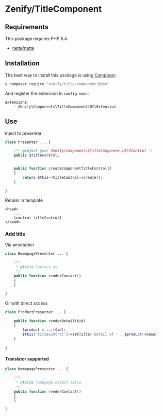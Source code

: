 # Zenify/TitleComponent


## Requirements

This package requires PHP 5.4.

- [nette/nette](https://github.com/nette/nette/)


## Installation

The best way to install this package is using [Composer](http://getcomposer.org/):

```sh
$ composer require "zenify/title-component:@dev"
```

And register the extension in `config.neon`:

```neon
extensions:
	- Zenify\Components\TitleComponent\DI\Extension
```

## Use

Inject to presenter

```php
class Presenter ... {

	/** @inject @var Zenify\Components\TitleComponent\UI\IControl */
	public $titleControl;


	public function createComponentTitleControl()
	{
		return $this->titleControl->create();
	}

}
```

Render in template

```smarty
<head>
	...
	{control titleControl}
</head>
```

### Add title

Via annotation

```php
class HomepagePresenter ... {

	/**
	 * @title Contact us
	 */
	public function renderContact()
	{
	}

}
```

Or with direct access

```php
class ProductPresenter ... {

	public function renderDetail($id)
	{
		$product = ...($id);
		$this['titleControl']->setTitle('Detail of ' . $product->name);
	}

}
```

#### Translator supported


```php
class HomepagePresenter ... {

	/**
	 * @title homepage.cotact.title
	 */
	public function renderContact()
	{
	}

}
```
